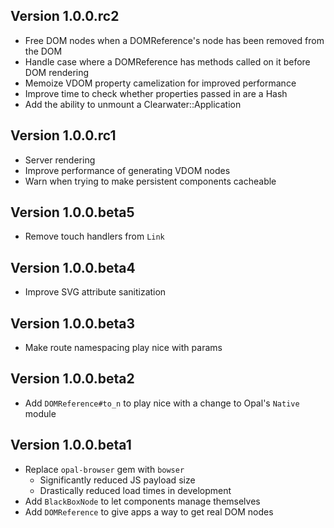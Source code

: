 ## Version 1.0.0.rc2

- Free DOM nodes when a DOMReference's node has been removed from the DOM
- Handle case where a DOMReference has methods called on it before DOM rendering
- Memoize VDOM property camelization for improved performance
- Improve time to check whether properties passed in are a Hash
- Add the ability to unmount a Clearwater::Application

## Version 1.0.0.rc1

- Server rendering
- Improve performance of generating VDOM nodes
- Warn when trying to make persistent components cacheable

## Version 1.0.0.beta5

- Remove touch handlers from `Link`

## Version 1.0.0.beta4

- Improve SVG attribute sanitization

## Version 1.0.0.beta3

- Make route namespacing play nice with params

## Version 1.0.0.beta2

- Add `DOMReference#to_n` to play nice with a change to Opal's `Native` module

## Version 1.0.0.beta1

- Replace `opal-browser` gem with `bowser`
  - Significantly reduced JS payload size
  - Drastically reduced load times in development
- Add `BlackBoxNode` to let components manage themselves
- Add `DOMReference` to give apps a way to get real DOM nodes
